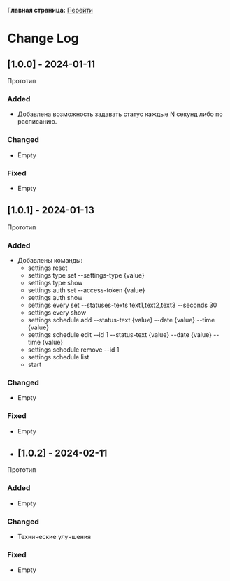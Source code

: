 **Главная страница:**
[Перейти](https://github.com/vludlss-king/VkStatusChanger/tree/main)

# Change Log

## [1.0.0] - 2024-01-11

Прототип

### Added

- Добавлена возможность задавать статус каждые N секунд либо по расписанию.

### Changed

- Empty

### Fixed

- Empty

## [1.0.1] - 2024-01-13

Прототип

### Added

- Добавлены команды:
  - settings reset
  - settings type set --settings-type {value}
  - settings type show
  - settings auth set --access-token {value}
  - settings auth show
  - settings every set --statuses-texts text1,text2,text3 --seconds 30
  - settings every show
  - settings schedule add --status-text {value} --date {value} --time {value}
  - settings schedule edit --id 1 --status-text {value} --date {value} --time {value}
  - settings schedule remove --id 1
  - settings schedule list
  - start

### Changed

- Empty

### Fixed

- Empty

- ## [1.0.2] - 2024-02-11

Прототип

### Added

- Empty

### Changed

- Технические улучшения

### Fixed

- Empty
